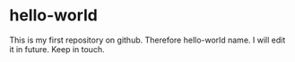 # hello-world
This is my first repository on github. Therefore hello-world name. I will edit it in future. Keep in touch.
